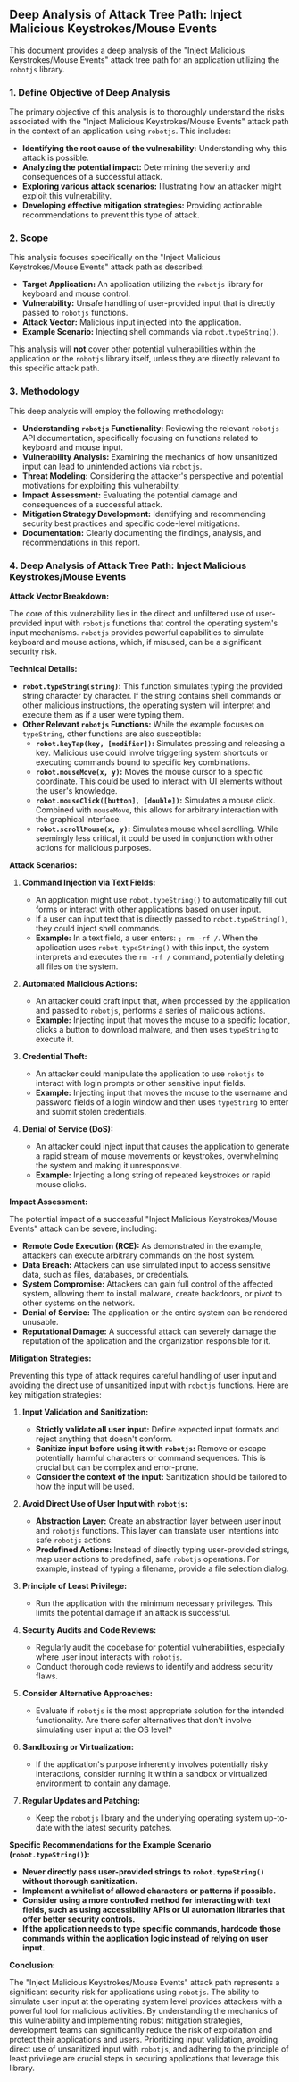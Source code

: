 ## Deep Analysis of Attack Tree Path: Inject Malicious Keystrokes/Mouse Events

This document provides a deep analysis of the "Inject Malicious Keystrokes/Mouse Events" attack tree path for an application utilizing the `robotjs` library.

### 1. Define Objective of Deep Analysis

The primary objective of this analysis is to thoroughly understand the risks associated with the "Inject Malicious Keystrokes/Mouse Events" attack path in the context of an application using `robotjs`. This includes:

* **Identifying the root cause of the vulnerability:** Understanding why this attack is possible.
* **Analyzing the potential impact:** Determining the severity and consequences of a successful attack.
* **Exploring various attack scenarios:**  Illustrating how an attacker might exploit this vulnerability.
* **Developing effective mitigation strategies:**  Providing actionable recommendations to prevent this type of attack.

### 2. Scope

This analysis focuses specifically on the "Inject Malicious Keystrokes/Mouse Events" attack path as described:

* **Target Application:** An application utilizing the `robotjs` library for keyboard and mouse control.
* **Vulnerability:** Unsafe handling of user-provided input that is directly passed to `robotjs` functions.
* **Attack Vector:** Malicious input injected into the application.
* **Example Scenario:** Injecting shell commands via `robot.typeString()`.

This analysis will **not** cover other potential vulnerabilities within the application or the `robotjs` library itself, unless they are directly relevant to this specific attack path.

### 3. Methodology

This deep analysis will employ the following methodology:

* **Understanding `robotjs` Functionality:** Reviewing the relevant `robotjs` API documentation, specifically focusing on functions related to keyboard and mouse input.
* **Vulnerability Analysis:** Examining the mechanics of how unsanitized input can lead to unintended actions via `robotjs`.
* **Threat Modeling:**  Considering the attacker's perspective and potential motivations for exploiting this vulnerability.
* **Impact Assessment:** Evaluating the potential damage and consequences of a successful attack.
* **Mitigation Strategy Development:**  Identifying and recommending security best practices and specific code-level mitigations.
* **Documentation:**  Clearly documenting the findings, analysis, and recommendations in this report.

### 4. Deep Analysis of Attack Tree Path: Inject Malicious Keystrokes/Mouse Events

**Attack Vector Breakdown:**

The core of this vulnerability lies in the direct and unfiltered use of user-provided input with `robotjs` functions that control the operating system's input mechanisms. `robotjs` provides powerful capabilities to simulate keyboard and mouse actions, which, if misused, can be a significant security risk.

**Technical Details:**

* **`robot.typeString(string)`:** This function simulates typing the provided string character by character. If the string contains shell commands or other malicious instructions, the operating system will interpret and execute them as if a user were typing them.
* **Other Relevant `robotjs` Functions:** While the example focuses on `typeString`, other functions are also susceptible:
    * **`robot.keyTap(key, [modifier])`:** Simulates pressing and releasing a key. Malicious use could involve triggering system shortcuts or executing commands bound to specific key combinations.
    * **`robot.mouseMove(x, y)`:** Moves the mouse cursor to a specific coordinate. This could be used to interact with UI elements without the user's knowledge.
    * **`robot.mouseClick([button], [double])`:** Simulates a mouse click. Combined with `mouseMove`, this allows for arbitrary interaction with the graphical interface.
    * **`robot.scrollMouse(x, y)`:** Simulates mouse wheel scrolling. While seemingly less critical, it could be used in conjunction with other actions for malicious purposes.

**Attack Scenarios:**

1. **Command Injection via Text Fields:**
   * An application might use `robot.typeString()` to automatically fill out forms or interact with other applications based on user input.
   * If a user can input text that is directly passed to `robot.typeString()`, they could inject shell commands.
   * **Example:** In a text field, a user enters: `; rm -rf /`. When the application uses `robot.typeString()` with this input, the system interprets and executes the `rm -rf /` command, potentially deleting all files on the system.

2. **Automated Malicious Actions:**
   * An attacker could craft input that, when processed by the application and passed to `robotjs`, performs a series of malicious actions.
   * **Example:** Injecting input that moves the mouse to a specific location, clicks a button to download malware, and then uses `typeString` to execute it.

3. **Credential Theft:**
   * An attacker could manipulate the application to use `robotjs` to interact with login prompts or other sensitive input fields.
   * **Example:** Injecting input that moves the mouse to the username and password fields of a login window and then uses `typeString` to enter and submit stolen credentials.

4. **Denial of Service (DoS):**
   * An attacker could inject input that causes the application to generate a rapid stream of mouse movements or keystrokes, overwhelming the system and making it unresponsive.
   * **Example:** Injecting a long string of repeated keystrokes or rapid mouse clicks.

**Impact Assessment:**

The potential impact of a successful "Inject Malicious Keystrokes/Mouse Events" attack can be severe, including:

* **Remote Code Execution (RCE):** As demonstrated in the example, attackers can execute arbitrary commands on the host system.
* **Data Breach:** Attackers can use simulated input to access sensitive data, such as files, databases, or credentials.
* **System Compromise:**  Attackers can gain full control of the affected system, allowing them to install malware, create backdoors, or pivot to other systems on the network.
* **Denial of Service:**  The application or the entire system can be rendered unusable.
* **Reputational Damage:**  A successful attack can severely damage the reputation of the application and the organization responsible for it.

**Mitigation Strategies:**

Preventing this type of attack requires careful handling of user input and avoiding the direct use of unsanitized input with `robotjs` functions. Here are key mitigation strategies:

1. **Input Validation and Sanitization:**
   * **Strictly validate all user input:**  Define expected input formats and reject anything that doesn't conform.
   * **Sanitize input before using it with `robotjs`:** Remove or escape potentially harmful characters or command sequences. This is crucial but can be complex and error-prone.
   * **Consider the context of the input:**  Sanitization should be tailored to how the input will be used.

2. **Avoid Direct Use of User Input with `robotjs`:**
   * **Abstraction Layer:**  Create an abstraction layer between user input and `robotjs` functions. This layer can translate user intentions into safe `robotjs` actions.
   * **Predefined Actions:**  Instead of directly typing user-provided strings, map user actions to predefined, safe `robotjs` operations. For example, instead of typing a filename, provide a file selection dialog.

3. **Principle of Least Privilege:**
   * Run the application with the minimum necessary privileges. This limits the potential damage if an attack is successful.

4. **Security Audits and Code Reviews:**
   * Regularly audit the codebase for potential vulnerabilities, especially where user input interacts with `robotjs`.
   * Conduct thorough code reviews to identify and address security flaws.

5. **Consider Alternative Approaches:**
   * Evaluate if `robotjs` is the most appropriate solution for the intended functionality. Are there safer alternatives that don't involve simulating user input at the OS level?

6. **Sandboxing or Virtualization:**
   * If the application's purpose inherently involves potentially risky interactions, consider running it within a sandbox or virtualized environment to contain any damage.

7. **Regular Updates and Patching:**
   * Keep the `robotjs` library and the underlying operating system up-to-date with the latest security patches.

**Specific Recommendations for the Example Scenario (`robot.typeString()`):**

* **Never directly pass user-provided strings to `robot.typeString()` without thorough sanitization.**
* **Implement a whitelist of allowed characters or patterns if possible.**
* **Consider using a more controlled method for interacting with text fields, such as using accessibility APIs or UI automation libraries that offer better security controls.**
* **If the application needs to type specific commands, hardcode those commands within the application logic instead of relying on user input.**

**Conclusion:**

The "Inject Malicious Keystrokes/Mouse Events" attack path represents a significant security risk for applications using `robotjs`. The ability to simulate user input at the operating system level provides attackers with a powerful tool for malicious activities. By understanding the mechanics of this vulnerability and implementing robust mitigation strategies, development teams can significantly reduce the risk of exploitation and protect their applications and users. Prioritizing input validation, avoiding direct use of unsanitized input with `robotjs`, and adhering to the principle of least privilege are crucial steps in securing applications that leverage this library.
